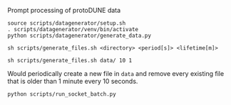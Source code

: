 Prompt processing of protoDUNE data

```shell
source scripts/datagenerator/setup.sh
. scripts/datagenerator/venv/bin/activate
python scripts/datagenerator/generate_data.py
```

```shell
sh scripts/generate_files.sh <directory> <period[s]> <lifetime[m]>
```


```shell
sh scripts/generate_files.sh data/ 10 1
```
Would periodically create a new file in `data` and remove
every existing file that is older than 1 minute every 10 seconds.


```shell
python scripts/run_socket_batch.py
```